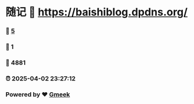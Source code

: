 # 随记 :link: https://baishiblog.dpdns.org/ 
### :page_facing_up: [5](https://baishiblog.dpdns.org//tag.html) 
### :speech_balloon: 1 
### :hibiscus: 4881 
### :alarm_clock: 2025-04-02 23:27:12 
### Powered by :heart: [Gmeek](https://github.com/Meekdai/Gmeek)
